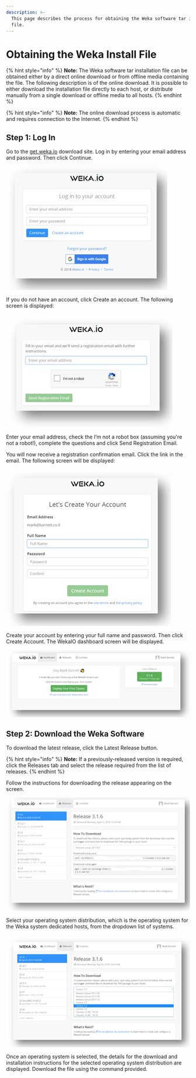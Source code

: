 ```yaml
---
description: >-
  This page describes the process for obtaining the Weka software tar install
  file.
---
```


# Obtaining the Weka Install File

{% hint style="info" %}
**Note:** The Weka software tar installation file can be obtained either by a direct online download or from offline media containing the file. The following description is of the online download. It is possible to either download the installation file directly to each host, or distribute manually from a single download or offline media to all hosts.
{% endhint %}

{% hint style="info" %}
**Note:** The online download process is automatic and requires connection to the Internet.
{% endhint %}

## Step 1: Log In

Go to the [get.weka.io](https://get.weka.io/ui/dashboard) download site. Log in by entering your email address and password. Then click Continue.

![Weka System Login Screen](../../.gitbook/assets/screen-1.jpg)

If you do not have an account, click Create an account. The following screen is displayed:

![Registration Screen to Create an Account](../../.gitbook/assets/screen-2.jpg)

Enter your email address, check the I’m not a robot box \(assuming you're not a robot!\), complete the questions and click Send Registration Email.

You will now receive a registration confirmation email. Click the link in the email. The following screen will be displayed:

![WekaIO Registration: Create Account Screen](../../.gitbook/assets/screen-3.jpg)

Create your account by entering your full name and password. Then click Create Account. The WekaIO dashboard screen will be displayed.

![WekaIO Dashboard Screen](../../.gitbook/assets/screen-4.jpg)

## Step 2: Download the Weka Software

To download the latest release, click the Latest Release button.

{% hint style="info" %}
**Note:** If a previously-released version is required, click the Releases tab and select the release required from the list of releases.
{% endhint %}

Follow the instructions for downloading the release appearing on the screen.

![WekaIO Download Screen](../../.gitbook/assets/screen-5-erased.jpg)

Select your operating system distribution, which is the operating system for the Weka system dedicated hosts, from the dropdown list of systems.

![Selecting Operating System Dropdown Menu](../../.gitbook/assets/screen-6.jpg)

Once an operating system is selected, the details for the download and installation instructions for the selected operating system distribution are displayed. Download the file using the command provided.

